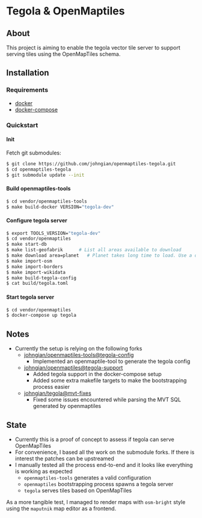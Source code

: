 # Tegola & OpenMaptiles

## About

This project is aiming to enable the tegola vector tile server to support
serving tiles using the OpenMapTiles schema.

## Installation

### Requirements

- [docker]
- [docker-compose]

### Quickstart

#### Init

Fetch git submodules:

```bash
$ git clone https://github.com/johngian/openmaptiles-tegola.git
$ cd openmaptiles-tegola
$ git submodule update --init
```

#### Build openmaptiles-tools

```bash
$ cd vendor/openmaptiles-tools
$ make build-docker VERSION="tegola-dev"
```

#### Configure tegola server

```bash
$ export TOOLS_VERSION="tegola-dev"
$ cd vendor/openmaptiles
$ make start-db
$ make list-geofabrik      # List all areas available to download
$ make download area=planet   # Planet takes long time to load. Use a different area for dev purposes
$ make import-osm
$ make import-borders
$ make import-wikidata
$ make build-tegola-config
$ cat build/tegola.toml
```

#### Start tegola server

```bash
$ cd vendor/openmaptiles
$ docker-compose up tegola
```

## Notes

- Currently the setup is relying on the following forks
  - [johngian/openmaptiles-tools@tegola-config](https://github.com/johngian/openmaptiles-tools/tree/tegola-config)
    - Implemented an openmaptile-tool to generate the tegola config
  - [johngian/openmaptiles@tegola-support](https://github.com/johngian/openmaptiles/tree/tegola-support)
    - Added tegola support in the docker-compose setup
    - Added some extra makefile targets to make the bootstrapping process easier
  - [johngian/tegola@mvt-fixes](https://github.com/johngian/tegola/tree/mvt-fixes)
    - Fixed some issues encountered while parsing the MVT SQL generated by openmaptiles

## State

- Currently this is a proof of concept to assess if tegola can serve OpenMapTiles
- For convenience, I based all the work on the submodule forks. If there is interest the patches can be upstreamed
- I manually tested all the process end-to-end and it looks like everything is working as expected
  - `openmaptiles-tools` generates a valid configuration
  - `openmaptiles` bootstrapping process spawns a tegola server
  - `tegola` serves tiles based on OpenMapTiles

As a more tangible test, I managed to render maps with `osm-bright` style using the `maputnik` map editor as a frontend.

[docker]: https://www.docker.com/ 'docker'
[docker-compose]: https://docs.docker.com/compose/install/ 'docker-compose'
